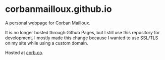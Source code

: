 corbanmailloux.github.io
========================

A personal webpage for Corban Mailloux.

It is no longer hosted through Github Pages, but I still use this repository for development. I mostly made this change because I wanted to use SSL/TLS on my site while using a custom domain.

Hosted at [corb.co](https://corb.co).
